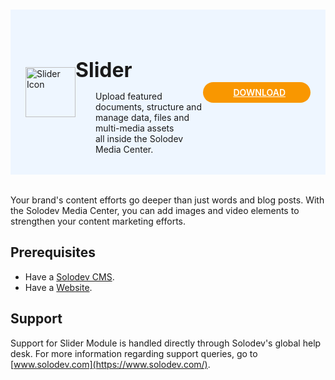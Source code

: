#

<div style="display: flex; align-items: center; justify-content: space-between; padding: 2rem 1.5rem; margin-bottom: 2rem; background-color: #eef6ff;">
  <div style="display: flex; align-items: center; justify-content: start;">
    <img src="https://www.solodev.com/file/f9652529-ba4c-11ea-904e-0eb0590535cd/Solodev_Module_Icons_MediaCenter-9dbc50fa.jpg" alt="Slider Icon" style="width: 80px;">
    <div>
      <h1 style="margin-left: 0; font-size: 2rem; margin-bottom: 0.25rem;">Slider</h1>
      <p style="padding-left: 2rem; margin-bottom: 0;">Upload featured documents, structure and manage data, files and multi-media assets <br>all inside the Solodev Media Center.</p>
    </div>
  </div>
  <a href="https://solodev-slider.s3.amazonaws.com/releases/slider-latest.zip" style="background-color: #f99700; color: #fff; padding: .5rem 2.5rem; border-radius: 20px; font-weight: 600; display: inline-flex;"><span style="padding-right: .5rem; display: inline-flex; align-items: center;"><svg xmlns="http://www.w3.org/2000/svg" viewBox="0 0 16 16" width="20" height="20" fill="#fff"><path d="M2.75 14A1.75 1.75 0 0 1 1 12.25v-2.5a.75.75 0 0 1 1.5 0v2.5c0 .138.112.25.25.25h10.5a.25.25 0 0 0 .25-.25v-2.5a.75.75 0 0 1 1.5 0v2.5A1.75 1.75 0 0 1 13.25 14Z"></path><path d="M7.25 7.689V2a.75.75 0 0 1 1.5 0v5.689l1.97-1.969a.749.749 0 1 1 1.06 1.06l-3.25 3.25a.749.749 0 0 1-1.06 0L4.22 6.78a.749.749 0 1 1 1.06-1.06l1.97 1.969Z"></path></svg></span>DOWNLOAD</a>
</div>

Your brand's content efforts go deeper than just words and blog posts. With the Solodev Media Center, you can add images and video elements to strengthen your content marketing efforts.

## Prerequisites

- Have a [Solodev CMS](/quickstart).
- Have a [Website](/workspace/websites/add-website/).

## Support

Support for Slider Module is handled directly through Solodev's global help desk. For more information regarding support queries, go to [www.solodev.com](https://www.solodev.com/).